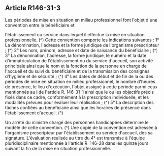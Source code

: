 ## Article R146-31-3

Les périodes de mise en situation en milieu professionnel font l'objet d'une convention entre le bénéficiaire et

l'établissement ou service dans lequel il effectue la mise en situation professionnelle. (^)
Cette convention comporte les indications suivantes :
1° La dénomination, l'adresse et la forme juridique de l'organisme prescripteur ; (^)
2° Les nom, prénom, adresse et date de naissance du bénéficiaire ; (^)
3° La dénomination, l'adresse, la forme juridique, le numéro et la date d'immatriculation de l'établissement
ou du service d'accueil, son activité principale ainsi que le nom et la fonction de la personne en charge de
l'accueil et du suivi du bénéficiaire et de la transmission des consignes d'hygiène et de sécurité ; (^)
4° Les dates de début et de fin de la ou des périodes de mise en situation en milieu professionnel, le nombre
d'heures de présence, le lieu d'exécution, l'objet assigné à cette période parmi ceux mentionnés au I de
l'article R. 146-31-1 ainsi que le ou les objectifs précis fixés dans ce cadre, conformément à la prescription
individuelle, et les modalités prévues pour évaluer leur réalisation ; (^)
5° La description des tâches confiées au bénéficiaire ainsi que les horaires de présence dans l'établissement
d'accueil. (^)


Un arrêté du ministre chargé des personnes handicapées détermine le modèle de cette convention. (^)
Une copie de la convention est adressée à l'organisme prescripteur par l'établissement ou service d'accueil,
dès sa signature. L'évaluation réalisée au titre du 4° est transmise à l'équipe pluridisciplinaire mentionnée à
l'article R. 146-28 dans les quinze jours suivant la fin de la mise en situation professionnelle.

